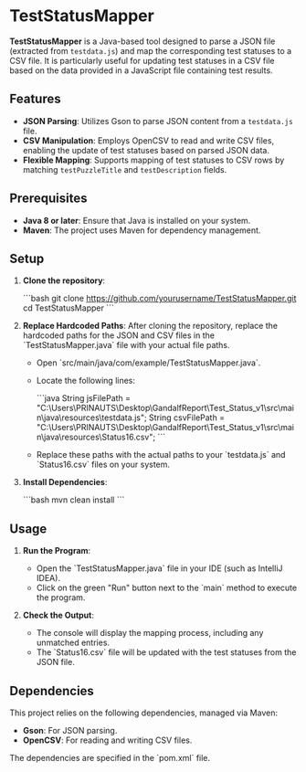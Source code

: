 
# TestStatusMapper

**TestStatusMapper** is a Java-based tool designed to parse a JSON file (extracted from `testdata.js`) and map the corresponding test statuses to a CSV file. It is particularly useful for updating test statuses in a CSV file based on the data provided in a JavaScript file containing test results.

## Features

- **JSON Parsing**: Utilizes Gson to parse JSON content from a `testdata.js` file.
- **CSV Manipulation**: Employs OpenCSV to read and write CSV files, enabling the update of test statuses based on parsed JSON data.
- **Flexible Mapping**: Supports mapping of test statuses to CSV rows by matching `testPuzzleTitle` and `testDescription` fields.

## Prerequisites

- **Java 8 or later**: Ensure that Java is installed on your system.
- **Maven**: The project uses Maven for dependency management.

## Setup

1. **Clone the repository**:

   \`\`\`bash
   git clone https://github.com/yourusername/TestStatusMapper.git
   cd TestStatusMapper
   \`\`\`

2. **Replace Hardcoded Paths**:
   After cloning the repository, replace the hardcoded paths for the JSON and CSV files in the \`TestStatusMapper.java\` file with your actual file paths.

   - Open \`src/main/java/com/example/TestStatusMapper.java\`.
   - Locate the following lines:

     \`\`\`java
     String jsFilePath = "C:\\Users\\PRINAUTS\\Desktop\\GandalfReport\\Test_Status_v1\\src\\main\\java\\resources\\testdata.js";
     String csvFilePath = "C:\\Users\\PRINAUTS\\Desktop\\GandalfReport\\Test_Status_v1\\src\\main\\java\\resources\\Status16.csv";
     \`\`\`

   - Replace these paths with the actual paths to your \`testdata.js\` and \`Status16.csv\` files on your system.

3. **Install Dependencies**:

   \`\`\`bash
   mvn clean install
   \`\`\`

## Usage

1. **Run the Program**:
   - Open the \`TestStatusMapper.java\` file in your IDE (such as IntelliJ IDEA).
   - Click on the green "Run" button next to the \`main\` method to execute the program.

2. **Check the Output**:
   - The console will display the mapping process, including any unmatched entries.
   - The \`Status16.csv\` file will be updated with the test statuses from the JSON file.

## Dependencies

This project relies on the following dependencies, managed via Maven:

- **Gson**: For JSON parsing.
- **OpenCSV**: For reading and writing CSV files.

The dependencies are specified in the \`pom.xml\` file.
